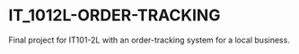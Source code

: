 # IT_1012L-ORDER-TRACKING
Final project for IT101-2L with an order-tracking system for a local business.
